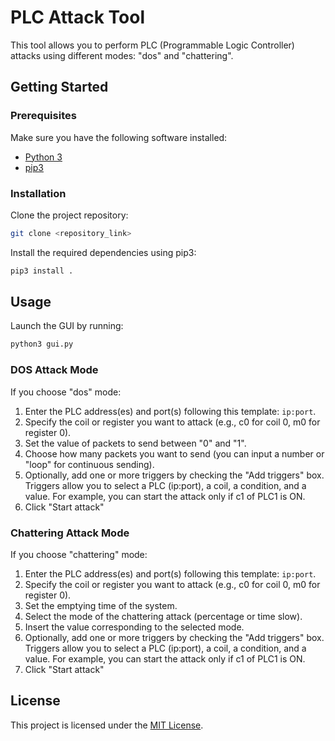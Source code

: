 # PLC Attack Tool

This tool allows you to perform PLC (Programmable Logic Controller) attacks using different modes: "dos" and "chattering".

## Getting Started

### Prerequisites

Make sure you have the following software installed:

- [Python 3](https://www.python.org/downloads/)
- [pip3](https://pip.pypa.io/en/stable/)

### Installation

Clone the project repository:

```bash
git clone <repository_link>
```

Install the required dependencies using pip3:

```bash
pip3 install .
```

## Usage

Launch the GUI by running:

```bash
python3 gui.py
```

### DOS Attack Mode

If you choose "dos" mode:

1. Enter the PLC address(es) and port(s) following this template: `ip:port`.
2. Specify the coil or register you want to attack (e.g., c0 for coil 0, m0 for register 0).
3. Set the value of packets to send between "0" and "1".
4. Choose how many packets you want to send (you can input a number or "loop" for continuous sending).
5. Optionally, add one or more triggers by checking the "Add triggers" box. Triggers allow you to select a PLC (ip:port), a coil, a condition, and a value. For example, you can start the attack only if c1 of PLC1 is ON.
6. Click "Start attack"

### Chattering Attack Mode

If you choose "chattering" mode:

1. Enter the PLC address(es) and port(s) following this template: `ip:port`.
2. Specify the coil or register you want to attack (e.g., c0 for coil 0, m0 for register 0).
3. Set the emptying time of the system.
4. Select the mode of the chattering attack (percentage or time slow).
5. Insert the value corresponding to the selected mode.
6. Optionally, add one or more triggers by checking the "Add triggers" box. Triggers allow you to select a PLC (ip:port), a coil, a condition, and a value. For example, you can start the attack only if c1 of PLC1 is ON.
7. Click "Start attack"

## License

This project is licensed under the [MIT License](LICENSE.md).

